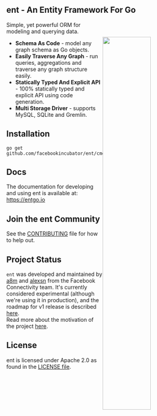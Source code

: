 ## ent - An Entity Framework For Go

<img width="50%" 
align="right"
style="display: block; margin:40px auto;" 
src="https://s3.eu-central-1.amazonaws.com/entgo.io/assets/gopher_graph.png"/>

Simple, yet powerful ORM for modeling and querying data.

- **Schema As Code** - model any graph schema as Go objects.
- **Easily Traverse Any Graph** - run queries, aggregations and traverse any graph structure easily.
- **Statically Typed And Explicit API** - 100% statically typed and explicit API using code generation.
- **Multi Storage Driver** - supports MySQL, SQLite and Gremlin.

## Installation
```console
go get github.com/facebookincubator/ent/cmd/entc
```

## Docs
The documentation for developing and using ent is available at: https://entgo.io

## Join the ent Community
See the [CONTRIBUTING](CONTRIBUTING.md) file for how to help out.

## Project Status
`ent` was developed and maintained by [a8m](https://github.com/a8m) and [alexsn](https://github.com/alexsn)
from the Facebook Connectivity team. It's currently considered experimental (although we're using it in production),
and the roadmap for v1 release is described [here](https://github.com/facebookincubator/ent/issues/46).  
Read more about the motivation of the project [here](https://entgo.io/blog/2019/10/03/introducing-ent).

## License
ent is licensed under Apache 2.0 as found in the [LICENSE file](LICENSE).
